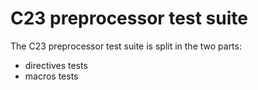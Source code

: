 C23 preprocessor test suite
================================================

The C23 preprocessor test suite is split in the two parts:
- directives tests
- macros tests
